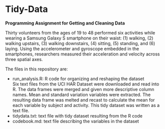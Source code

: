 # Tidy-Data
**Programming Assignment for Getting and Cleaning Data**

Thirty volunteers from the ages of 19 to 48 performed six activities while wearing a Samsung Galaxy S smartphone on their waist: (1) walking, (2) walking upstairs, (3) walking downstairs, (4) sitting, (5) standing, and (6) laying. Using the accelerometer and gyroscope embedded in the smartphones, researchers measured their acceleration and velocity across three spatial axes.

The files in this repository are:

  * run_analysis.R: R code for organizing and reshaping the dataset  
  Six text files from the UCI HAR Dataset were downloaded and read into R. The data frames were merged and given more descriptive column names. Mean and standard variation variables were extracted. The resulting data frame was melted and recast to calculate the mean for each variable by subject and activity. This tidy dataset was written as a text file.
  * tidydata.txt: text file with tidy dataset resulting from the R code
  * codebook.md: text file describing the variables in the dataset
